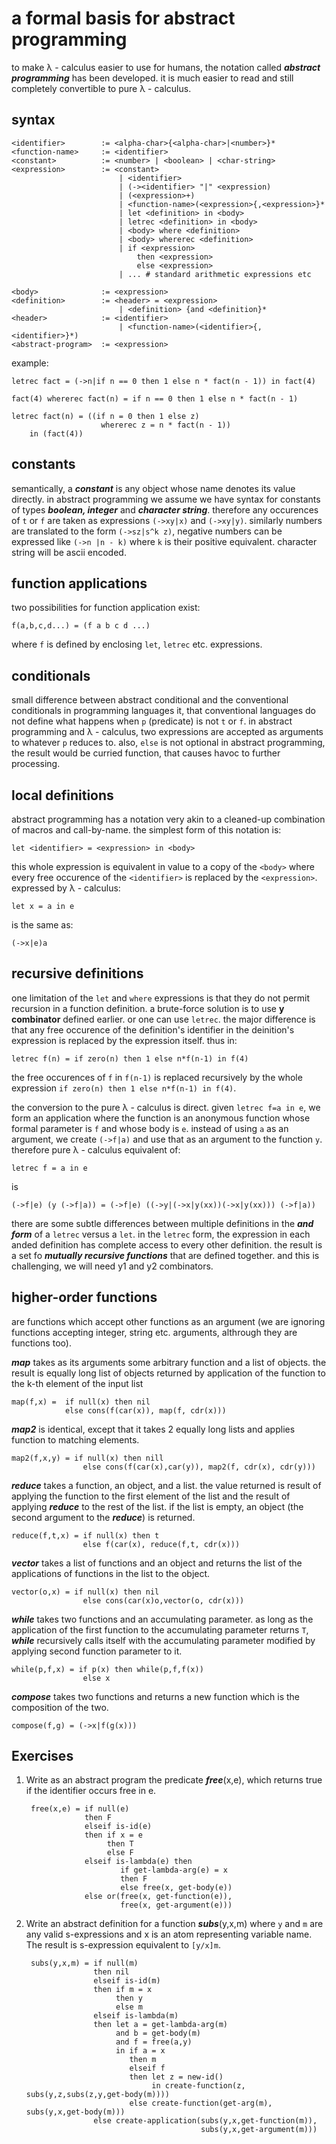 # a formal basis for abstract programming #

to make &lambda; - calculus easier to use for humans, the notation called
***abstract programming*** has been developed. it is much easier to read and
still completely convertible to pure &lambda; - calculus. 

## syntax ##

	<identifier>		:= <alpha-char>{<alpha-char>|<number>}*
	<function-name> 	:= <identifier>
	<constant>      	:= <number> | <boolean> | <char-string>
	<expression>    	:= <constant> 
							| <identifier> 
							| (-><identifier> "|" <expression)
							| (<expression>+)
							| <function-name>(<expression>{,<expression>}*
							| let <definition> in <body>
							| letrec <definition> in <body>
							| <body> where <definition>
							| <body> whererec <definition>
							| if <expression> 
								then <expression> 
								else <expression>
							| ... # standard arithmetic expressions etc

	<body>				:= <expression>
	<definition>		:= <header> = <expression>
							| <definition> {and <definition}*
	<header>			:= <identifier>
							| <function-name>(<identifier>{,<identifier>}*)
	<abstract-program>	:= <expression>

example:

	letrec fact = (->n|if n == 0 then 1 else n * fact(n - 1)) in fact(4)

	fact(4) whererec fact(n) = if n == 0 then 1 else n * fact(n - 1)

	letrec fact(n) = ((if n = 0 then 1 else z)
						whererec z = n * fact(n - 1))
		in (fact(4))


## constants ##

semantically, a ***constant*** is any object whose name denotes its value
directly. in abstract programming we assume we have syntax for constants of
types ***boolean, integer*** and ***character string***. therefore any
occurences of `t` or `f` are taken as expressions `(->xy|x)` and `(->xy|y)`.
similarly numbers are translated to the form `(->sz|s^k z)`, negative numbers
can be expressed like `(->n |n - k)` where `k` is their positive equivalent.
character string will be ascii encoded.

## function applications ##

two possibilities for function application exist:

	f(a,b,c,d...) = (f a b c d ...)

where `f` is defined by enclosing `let`, `letrec` etc. expressions.

## conditionals ##

small difference between abstract conditional and the conventional conditionals
in programming languages it, that conventional languages do not define what
happens when `p` (predicate) is not `t` or `f`. in abstract programming and
&lambda; - calculus, two expressions are accepted as arguments to whatever `p`
reduces to. also, `else` is not optional in abstract programming, the result
would be curried function, that causes havoc to further processing.

## local definitions ##

abstract programming has a notation very akin to a cleaned-up combination of
macros and call-by-name. the simplest form of this notation is:

	let <identifier> = <expression> in <body>

this whole expression is equivalent in value to a copy of the `<body>` where every
free occurence of the `<identifier>` is replaced by the `<expression>`.
expressed by &lambda; - calculus:

	let x = a in e

is the same as:

	(->x|e)a


## recursive definitions ##

one limitation of the `let` and `where` expressions is that they do not permit
recursion in a function definition. a brute-force solution is to use **y
combinator** defined earlier. or one can use `letrec`. the major difference is
that any free occurence of the definition's identifier in the deinition's
expression is replaced by the expression itself. thus in:

	letrec f(n) = if zero(n) then 1 else n*f(n-1) in f(4)

the free occurences of `f` in `f(n-1)` is replaced recursively by the whole
expression `if zero(n) then 1 else n*f(n-1) in f(4)`. 

the conversion to the pure &lambda; - calculus is direct.  given `letrec f=a in
e`, we form an application where the function is an anonymous function whose
formal parameter is `f` and whose body is `e`. instead of using `a` as an
argument, we create `(->f|a)` and use that as an argument to the function `y`.
therefore pure &lambda; - calculus equivalent of:

	letrec f = a in e

is
	
	(->f|e) (y (->f|a)) = (->f|e) ((->y|(->x|y(xx))(->x|y(xx))) (->f|a))

there are some subtle differences between multiple definitions in the ***and
form*** of a `letrec` versus a `let`. in the `letrec` form, the expression in
each anded definition has complete access to every other definition. the result
is a set fo ***mutually recursive functions*** that are defined together. and
this is challenging, we will need y1 and y2 combinators.

## higher-order functions ##

are functions which accept other functions as an argument (we are ignoring
functions accepting integer, string etc. arguments, althrough they are
functions too).

***map*** takes as its arguments some arbitrary function and a list of objects.
the result is equally long list of objects returned by application of the
function to the k-th element of the input list

	map(f,x) = 	if null(x) then nil
				else cons(f(car(x)), map(f, cdr(x)))


***map2*** is identical, except that it takes 2 equally long lists and applies
function to matching elements.

	map2(f,x,y) = if null(x) then nill
					else cons(f(car(x),car(y)), map2(f, cdr(x), cdr(y)))

***reduce*** takes a function, an object, and a list. the value returned is
result of applying the function to the first element of the list and the result
of applying ***reduce*** to the rest of the list. if the list is empty, an
object (the second argument to the ***reduce***) is returned. 

	reduce(f,t,x) = if null(x) then t
					else f(car(x), reduce(f,t, cdr(x)))

***vector*** takes a list of functions and an object and returns the list of
the applications of functions in the list to the object.

	vector(o,x) = if null(x) then nil
					else cons(car(x)o,vector(o, cdr(x)))					

***while*** takes two functions and an accumulating parameter. as long as the
application of the first function to the accumulating parameter returns `T`,
***while*** recursively calls itself with the accumulating parameter modified
by applying second function parameter to it. 

	while(p,f,x) = if p(x) then while(p,f,f(x))
					else x

***compose*** takes two functions and returns a new function which is the
composition of the two.

	compose(f,g) = (->x|f(g(x)))


## Exercises ##

1. Write as an abstract program the predicate ***free***(x,e), which returns
   true if the identifier occurs free in e. 

		free(x,e) = if null(e) 
					then F
					elseif is-id(e)
					then if x = e
						 then T
						 else F
					elseif is-lambda(e) then 
							if get-lambda-arg(e) = x 
							then F
							else free(x, get-body(e))
					else or(free(x, get-function(e)),
							free(x, get-argument(e)))


2. Write an abstract definition for a function ***subs***(y,x,m) where `y` and
   `m` are any valid s-expressions and x is an atom representing variable name.
   The result is s-expression equivalent to `[y/x]m`.

		subs(y,x,m) = if null(m)
					  then nil
					  elseif is-id(m)
					  then if m = x
						   then y
						   else m
					  elseif is-lambda(m)
					  then let a = get-lambda-arg(m)
						   and b = get-body(m)
						   and f = free(a,y)
						   in if a = x
						      then m
						      elseif f
							  then let z = new-id()
							       in create-function(z, subs(y,z,subs(z,y,get-body(m))))
							  else create-function(get-arg(m), subs(y,x,get-body(m)))
					  else create-application(subs(y,x,get-function(m)),
											  subs(y,x,get-argument(m)))
					
						
							     





